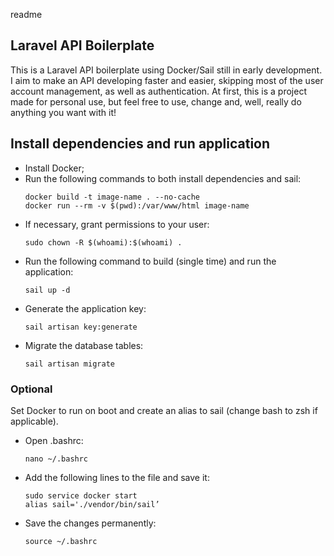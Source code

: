 readme
## Laravel API Boilerplate
This is a Laravel API boilerplate using Docker/Sail still in early development. I aim to make an API developing faster and easier, skipping most of the user account management, as well as authentication. At first, this is a project made for personal use, but feel free to use, change and, well, really do anything you want with it!

## Install dependencies and run application

- Install Docker;
- Run the following commands to both install dependencies and sail:
    ```
    docker build -t image-name . --no-cache
    docker run --rm -v $(pwd):/var/www/html image-name
    ```
- If necessary, grant permissions to your user:
    ```
    sudo chown -R $(whoami):$(whoami) .
    ```
- Run the following command to build (single time) and run the application:
    ```
    sail up -d
    ```
- Generate the application key:
    ```
    sail artisan key:generate
    ```
- Migrate the database tables:
    ```
    sail artisan migrate
    ```

### Optional
Set Docker to run on boot and create an alias to sail (change bash to zsh if applicable).

- Open .bashrc:
    ```
    nano ~/.bashrc
    ```
- Add the following lines to the file and save it:
    ```
    sudo service docker start
    alias sail='./vendor/bin/sail’
    ```
- Save the changes permanently:
    ```
	source ~/.bashrc
    ```
